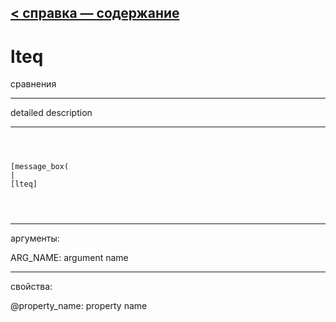 [< справка — содержание](ceammc_lib.html)
---

# lteq


сравнения

---

detailed description
<br>


---


```



[message_box(                                 
|
[lteq]


            
```

---
аргументы:

ARG_NAME: argument name<br>

---
свойства:

@property_name: property name<br>

